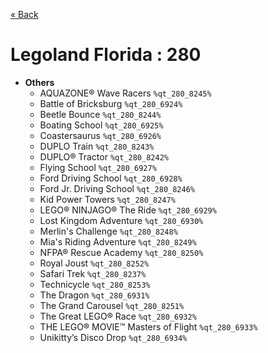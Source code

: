 <a href="../parks_available.md">&laquo; Back</a>
# Legoland Florida : 280
 - **Others** 
   - AQUAZONE® Wave Racers `%qt_280_8245%`
   - Battle of Bricksburg `%qt_280_6924%`
   - Beetle Bounce `%qt_280_8244%`
   - Boating School `%qt_280_6925%`
   - Coastersaurus `%qt_280_6926%`
   - DUPLO Train `%qt_280_8243%`
   - DUPLO® Tractor `%qt_280_8242%`
   - Flying School `%qt_280_6927%`
   - Ford Driving School `%qt_280_6928%`
   - Ford Jr. Driving School `%qt_280_8246%`
   - Kid Power Towers `%qt_280_8247%`
   - LEGO® NINJAGO® The Ride `%qt_280_6929%`
   - Lost Kingdom Adventure `%qt_280_6930%`
   - Merlin's Challenge `%qt_280_8248%`
   - Mia's Riding Adventure `%qt_280_8249%`
   - NFPA® Rescue Academy `%qt_280_8250%`
   - Royal Joust `%qt_280_8252%`
   - Safari Trek `%qt_280_8237%`
   - Technicycle `%qt_280_8253%`
   - The Dragon `%qt_280_6931%`
   - The Grand Carousel `%qt_280_8251%`
   - The Great LEGO® Race `%qt_280_6932%`
   - THE LEGO® MOVIE™ Masters of Flight `%qt_280_6933%`
   - Unikitty’s Disco Drop `%qt_280_6934%`